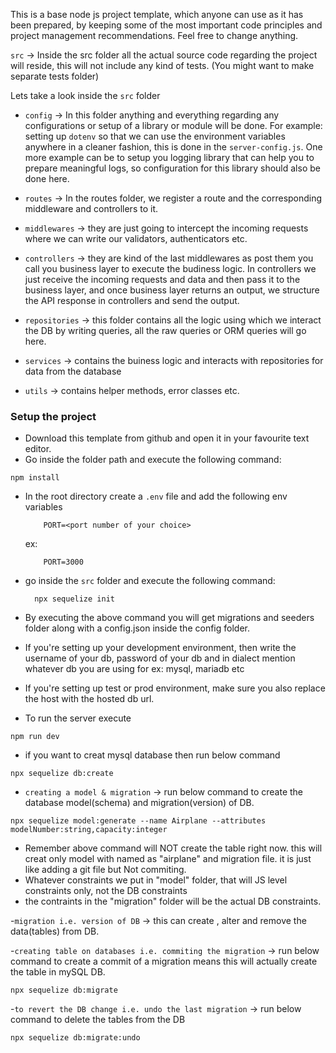 This is a base node js project template, which anyone can use as it has been prepared, by keeping some of the most important code principles and project management recommendations. Feel free to change anything. 


`src` -> Inside the src folder all the actual source code regarding the project will reside, this will not include any kind of tests. (You might want to make separate tests folder)

Lets take a look inside the `src` folder

 - `config` -> In this folder anything and everything regarding any configurations or setup of a library or module will be done. For example: setting up `dotenv` so that we can use the environment variables anywhere in a cleaner fashion, this is done in the `server-config.js`. One more example can be to setup you logging library that can help you to prepare meaningful logs, so configuration for this library should also be done here. 

 - `routes` -> In the routes folder, we register a route and the corresponding middleware and controllers to it. 

 - `middlewares` -> they are just going to intercept the incoming requests where we can write our validators, authenticators etc. 

 - `controllers` -> they are kind of the last middlewares as post them you call you business layer to execute the budiness logic. In controllers we just receive the incoming requests and data and then pass it to the business layer, and once business layer returns an output, we structure the API response in controllers and send the output. 

 - `repositories` -> this folder contains all the logic using which we interact the DB by writing queries, all the raw queries or ORM queries will go here.

 - `services` -> contains the buiness logic and interacts with repositories for data from the database

 - `utils` -> contains helper methods, error classes etc.

### Setup the project

 - Download this template from github and open it in your favourite text editor. 
 - Go inside the folder path and execute the following command:
  ```
  npm install
  ```
 - In the root directory create a `.env` file and add the following env variables
    ```
        PORT=<port number of your choice>
    ```
    ex: 
    ```
        PORT=3000
    ```
 - go inside the `src` folder and execute the following command:
    ```
      npx sequelize init
    ```
 - By executing the above command you will get migrations and seeders folder along with a config.json inside the config folder. 
 - If you're setting up your development environment, then write the username of your db, password of your db and in dialect mention whatever db you are using for ex: mysql, mariadb etc
 - If you're setting up test or prod environment, make sure you also replace the host with the hosted db url.

 - To run the server execute
 ```
 npm run dev
 ```

 - if you want to creat mysql database then run below command
```
npx sequelize db:create
```

- `creating a model & migration` -> run below command to create the database model(schema) and migration(version) of DB.
```
npx sequelize model:generate --name Airplane --attributes modelNumber:string,capacity:integer
```
- Remember above command will NOT create the table right now. this will creat only model with named as "airplane" and migration file. it is just like adding a git file but Not commiting.
- Whatever constraints we put in "model" folder, that will JS level constraints only, not the DB constraints
- the contraints in the "migration" folder will be the actual DB constraints.

-`migration i.e. version of DB` -> this can create , alter and remove the data(tables) from DB.

-`creating table on databases i.e. commiting the migration` -> run below command to create a commit of a migration means this will actually create the table in mySQL DB.
```
npx sequelize db:migrate
```

-`to revert the DB change i.e. undo the last migration` -> run below command to delete the tables from the DB
```
npx sequelize db:migrate:undo
```